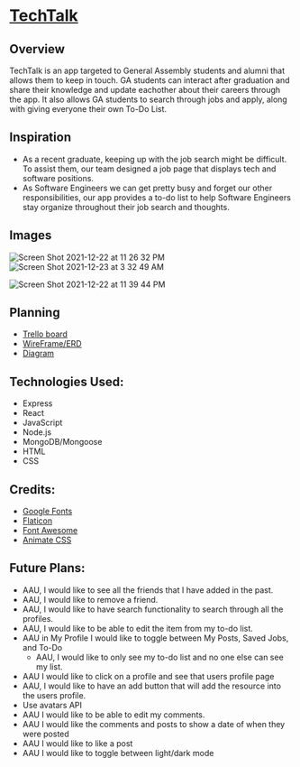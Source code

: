 # <a href='https://ga-tech-talk.herokuapp.com/'>TechTalk</a>


## Overview

  TechTalk is an app targeted to General Assembly students and alumni that allows them to keep in touch. GA students can interact after graduation and share their knowledge and update eachother about their careers through the app. It also allows GA students to search through jobs and apply, along with giving everyone their own To-Do List. 


## Inspiration

  - As a recent graduate, keeping up with the job search might be difficult. To assist them, our team designed a job page that displays tech and software positions. 
  - As Software Engineers we can get pretty busy and forget our other responsibilities, our app provides a to-do list to help Software Engineers stay organize throughout their job search and thoughts. 

## Images
![Screen Shot 2021-12-22 at 11 26 32 PM](https://user-images.githubusercontent.com/90650175/147211763-17cf82a1-03d3-455c-a38b-a328a74a3616.png)
![Screen Shot 2021-12-23 at 3 32 49 AM](https://user-images.githubusercontent.com/90650175/147212110-24edb581-6c6c-4204-9311-b472681393d4.png)

![Screen Shot 2021-12-22 at 11 39 44 PM](https://user-images.githubusercontent.com/90650175/147211762-bfc31f31-cf46-4339-a152-c32f866469e0.png)


## Planning
  -  <a href='https://trello.com/b/B2rZsNuh/techtalk'>Trello board</a>
  -  <a href='https://whimsical.com/raee-erd-wireframe-FVn4ELdEAimZMB8u5okP7d'>WireFrame/ERD</a>
  -  <a href='https://whimsical.com/techtalk-RryeqpZDPCYyj9RBtu4YVb'>Diagram</a>
  

## Technologies Used: 
* Express
* React
* JavaScript
* Node.js
* MongoDB/Mongoose
* HTML
* CSS

## Credits:
  - <a href='https://fonts.google.com/specimen/Slabo+27px?category=Serif,Sans+Serif,Display&stylecount=1&width=6'>Google Fonts</a>
  - <a href='https://www.freepik.com'>Flaticon</a>
  - <a href='https://fontawesome.com/'>Font Awesome</a>
  - <a href='https://animate.style/'>Animate CSS</a>

## Future Plans:
  - AAU, I would like to see all the friends that I have added in the past.
  - AAU, I would like to remove a friend.
  - AAU, I would like to have search functionality to search through all the profiles.
  - AAU, I would like to be able to edit the item from my to-do list.
  - AAU in My Profile I would like to toggle between My Posts, Saved Jobs, and To-Do
    - AAU, I would like to only see my to-do list and no one else can see my list.
  - AAU I would like to click on a profile and see that users profile page
  - AAU, I would like to have an add button that will add the resource into the users profile.
  - Use avatars API
  - AAU I would like to be able to edit my comments.
  - AAU I would like the comments and posts to show a date of when they were posted
  - AAU I would like to like a post
  - AAU I would like to toggle between light/dark mode
